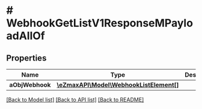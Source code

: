# # WebhookGetListV1ResponseMPayloadAllOf

## Properties

Name | Type | Description | Notes
------------ | ------------- | ------------- | -------------
**aObjWebhook** | [**\eZmaxAPI\Model\WebhookListElement[]**](WebhookListElement.md) |  |

[[Back to Model list]](../../README.md#models) [[Back to API list]](../../README.md#endpoints) [[Back to README]](../../README.md)

